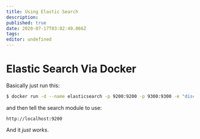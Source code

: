 ```yaml
---
title: Using Elastic Search
description: 
published: true
date: 2020-07-17T03:02:49.066Z
tags: 
editor: undefined
---
```


# Elastic Search Via Docker
Basically just run this:

```bash
$ docker run -d --name elasticsearch -p 9200:9200 -p 9300:9300 -e "discovery.type=single-node" elasticsearch:tag
```
and then tell the search module to use:

```
http://localhost:9200
```

And it *just works*.